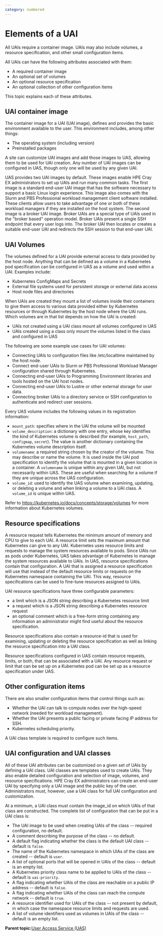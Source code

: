 ```yaml
---
category: numbered
---
```


# Elements of a UAI

All UAIs require a container image. UAIs may also include volumes, a resource specification, and other small configuration items.

All UAIs can have the following attributes associated with them:

-   A required container image
-   An optional set of volumes
-   An optional resource specification
-   An optional collection of other configuration items

This topic explains each of these attributes.

## UAI container image

The container image for a UAI \(UAI image\), defines and provides the basic environment available to the user. This environment includes, among other things:

-   The operating system \(including version\)
-   Preinstalled packages

A site can customize UAI images and add those images to UAS, allowing them to be used for UAI creation. Any number of UAI images can be configured in UAS, though only one will be used by any given UAI.

UAS provides two UAI images by default. These images enable HPE Cray EX administrators to set up UAIs and run many common tasks. The first image is a standard end-user UAI image that has the software necessary to support a basic Linux login experience. This image also comes with the Slurm and PBS Professional workload management client software installed. These clients allow users to take advantage of one or both of these workload managers if they are installed on the host system. The second image is a broker UAI image. Broker UAIs are a special type of UAIs used in the "broker based" operation model. Broker UAIs present a single SSH endpoint that every user logs into. The broker UAI then locates or creates a suitable end-user UAI and redirects the SSH session to that end-user UAI.

## UAI Volumes

The volumes defined for a UAI provide external access to data provided by the host node. Anything that can be defined as a volume in a Kubernetes pod specification can be configured in UAS as a volume and used within a UAI. Examples include:

-   Kubernetes ConfigMaps and Secrets
-   External file systems used for persistent storage or external data access
-   Host node files and directories

When UAIs are created they mount a list of volumes inside their containers to give them access to various data provided either by Kubernetes resources or through Kubernetes by the host node where the UAI runs. Which volumes are in that list depends on how the UAI is created:

-   UAIs not created using a UAI class mount all volumes configured in UAS
-   UAIs created using a class only mount the volumes listed in the class and configured in UAS

The following are some example use cases for UAI volumes:

-   Connecting UAIs to configuration files like /etc/localtime maintained by the host node.
-   Connect end-user UAIs to Slurm or PBS Professional Workload Manager configuration shared through Kubernetes.
-   Connecting end-user UAIs to Programming Environment libraries and tools hosted on the UAI host nodes.
-   Connecting end-user UAIs to Lustre or other external storage for user data.
-   Connecting broker UAIs to a directory service or SSH configuration to authenticate and redirect user sessions.

Every UAS volume includes the following values in its registration information:

-   `mount_path`: specifies where in the UAI the volume will be mounted
-   `volume_description`: a dictionary with one entry, whose key identifies the kind of Kubernetes volume is described \(for example, `host_path`, `configmap`, `secret`\). The value is another dictionary containing the Kubernetes volume description itself.
-   `volumename`: a required string chosen by the creator of the volume. This may describe or name the volume. It is used inside the UAI pod specification to identify the volume that is mounted in a given location in a container. A `volumename` is unique within any given UAI, but not necessarily within UAS. These are useful when searching for a volume if they are unique across the UAS configuration.
-   `volume_id`: used to identify the UAS volume when examining, updating, or deleting a volume and when linking a volume to a UAI class. A `volume_id` is unique within UAS.

Refer to https://kubernetes.io/docs/concepts/storage/volumes for more information about Kubernetes volumes.

## Resource specifications

A resource request tells Kubernetes the minimum amount of memory and CPU to give to each UAI. A resource limit sets the maximum amount that Kubernetes can give to any UAI. Kubernetes uses resource limits and requests to manage the system resources available to pods. Since UAIs run as pods under Kubernetes, UAS takes advantage of Kubernetes to manage the system resources available to UAIs. In UAS, resource specifications contain that configuration. A UAI that is assigned a resource specification will use that instead of the default resource limits or requests on the Kubernetes namespace containing the UAI. This way, resource specifications can be used to fine-tune resources assigned to UAIs.

UAI resource specifications have three configurable parameters:

-   a limit which is a JSON string describing a Kubernetes resource limit
-   a request which is a JSON string describing a Kubernetes resource request
-   an optional comment which is a free-form string containing any information an administrator might find useful about the resource specification.

Resource specifications also contain a resource-id that is used for examining, updating or deleting the resource specification as well as linking the resource specification into a UAI class.

Resource specifications configured in UAS contain resource requests, limits, or both, that can be associated with a UAI. Any resource request or limit that can be set up on a Kubernetes pod can be set up as a resource specification under UAS.

## Other configuration items

There are also smaller configuration items that control things such as:

-   Whether the UAI can talk to compute nodes over the high-speed network \(needed for workload management\).
-   Whether the UAI presents a public facing or private facing IP address for SSH.
-   Kubernetes scheduling priority.

A UAI class template is required to configure such items.

## UAI configuration and UAI classes

All of these UAI attributes can be customized on a given set of UAIs by defining a UAI class. UAI classes are templates used to create UAIs. They also enable detailed configuration and selection of image, volumes, and resource specifications. HPE Cray EX administrators can create an end-user UAI by specifying only a UAI image and the public key of the user. Administrators must, however, use a UAI class for full UAI configuration and customization.

At a minimum, a UAI class must contain the image\_id on which UAIs of that class are constructed. The complete list of configuration that can be put in a UAI class is:

-   The UAI image to be used when creating UAIs of the class -- required configuration, no default.
-   A comment describing the purpose of the class -- no default.
-   A default flag indicating whether the class is the default UAI class -- default is `false`.
-   The name of the Kubernetes namespace in which UIAs of the class are created -- default is `user`.
-   A list of optional ports that will be opened in UAIs of the class -- default is an empty list.
-   A Kubernetes priority class name to be applied to UAIs of the class -- default is `uai-priority`.
-   A flag indicating whether UAIs of the class are reachable on a public IP address -- default is `false`.
-   A flag indicating whether UAIs of the class can reach the compute network -- default is `true`.
-   A resource identifier used for UAIs of the class -- not present by default, in which case the namespace resource limits and requests are used.
-   A list of volume identifiers used as volumes in UAIs of the class -- default is an empty list.

**Parent topic:**[User Access Service \(UAS\)](User_Access_Service_UAS.md)

